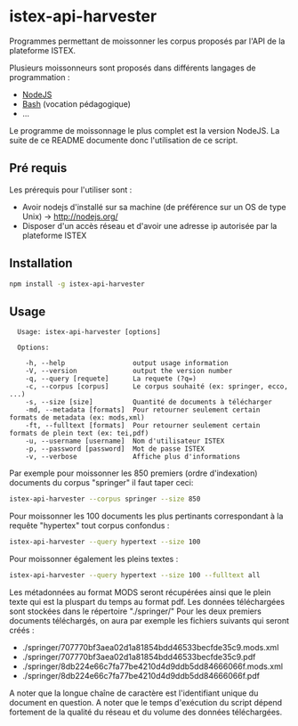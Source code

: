# istex-api-harvester

Programmes permettant de moissonner les corpus proposés par l'API de la plateforme ISTEX.

Plusieurs moissonneurs sont proposés dans différents langages de programmation :
* [NodeJS](https://github.com/istex/istex-api-harvester/blob/master/nodejs/istex-api-harvester.njs)
* [Bash](https://github.com/istex/istex-api-harvester/blob/master/bash/istex-api-harvester.sh) (vocation pédagogique)
* ...

Le programme de moissonnage le plus complet est la version NodeJS. La suite de ce README documente donc l'utilisation de ce script.

## Pré requis

Les prérequis pour l'utiliser sont :
* Avoir nodejs d'installé sur sa machine (de préférence sur un OS de type Unix) -> http://nodejs.org/
* Disposer d'un accès réseau et d'avoir une adresse ip autorisée par la plateforme ISTEX

## Installation

```bash
npm install -g istex-api-harvester
```

## Usage

```
  Usage: istex-api-harvester [options]

  Options:

    -h, --help                 output usage information
    -V, --version              output the version number
    -q, --query [requete]      La requete (?q=) 
    -c, --corpus [corpus]      Le corpus souhaité (ex: springer, ecco, ...)
    -s, --size [size]          Quantité de documents à télécharger
    -md, --metadata [formats]  Pour retourner seulement certain formats de metadata (ex: mods,xml)
    -ft, --fulltext [formats]  Pour retourner seulement certain formats de plein text (ex: tei,pdf)
    -u, --username [username]  Nom d'utilisateur ISTEX
    -p, --password [password]  Mot de passe ISTEX
    -v, --verbose              Affiche plus d'informations
```

Par exemple pour moissonner les 850 premiers (ordre d'indexation) documents du corpus "springer" il faut taper ceci:
```bash
istex-api-harvester --corpus springer --size 850
```

Pour moissonner les 100 documents les plus pertinants correspondant à la requête "hypertex" tout corpus confondus :
```bash
istex-api-harvester --query hypertext --size 100
```

Pour moissonner également les pleins textes :
```bash
istex-api-harvester --query hypertext --size 100 --fulltext all
```

Les métadonnées au format MODS seront récupérées ainsi que le plein texte qui est la pluspart du temps au format pdf. Les données téléchargées sont stockées dans le répertoire "./springer/"
Pour les deux premiers documents téléchargés, on aura par exemple les fichiers suivants qui seront créés :
* ./springer/707770bf3aea02d1a81854bdd46533becfde35c9.mods.xml
* ./springer/707770bf3aea02d1a81854bdd46533becfde35c9.pdf
* ./springer/8db224e66c7fa77be4210d4d9ddb5dd84666066f.mods.xml
* ./springer/8db224e66c7fa77be4210d4d9ddb5dd84666066f.pdf

A noter que la longue chaîne de caractère est l'identifiant unique du document en question. A noter que le temps d'exécution du script dépend fortement de la qualité du réseau et du volume des données téléchargées.
